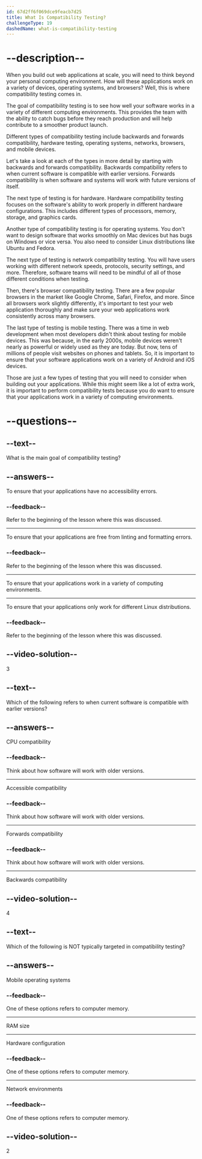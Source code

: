 ```yaml
---
id: 67d2ff6f069dce9feacb7d25
title: What Is Compatibility Testing?
challengeType: 19
dashedName: what-is-compatibility-testing
---
```


# --description--

When you build out web applications at scale, you will need to think beyond your personal computing environment. How will these applications work on a variety of devices, operating systems, and browsers? Well, this is where compatibility testing comes in.

The goal of compatibility testing is to see how well your software works in a variety of different computing environments. This provides the team with the ability to catch bugs before they reach production and will help contribute to a smoother product launch.

Different types of compatibility testing include backwards and forwards compatibility, hardware testing, operating systems, networks, browsers, and mobile devices.

Let's take a look at each of the types in more detail by starting with backwards and forwards compatibility. Backwards compatibility refers to when current software is compatible with earlier versions. Forwards compatibility is when software and systems will work with future versions of itself.

The next type of testing is for hardware. Hardware compatibility testing focuses on the software's ability to work properly in different hardware configurations. This includes different types of processors, memory, storage, and graphics cards.

Another type of compatibility testing is for operating systems. You don't want to design software that works smoothly on Mac devices but has bugs on Windows or vice versa. You also need to consider Linux distributions like Ubuntu and Fedora.

The next type of testing is network compatibility testing. You will have users working with different network speeds, protocols, security settings, and more. Therefore, software teams will need to be mindful of all of those different conditions when testing.

Then, there's browser compatibility testing. There are a few popular browsers in the market like Google Chrome, Safari, Firefox, and more. Since all browsers work slightly differently, it's important to test your web application thoroughly and make sure your web applications work consistently across many browsers.

The last type of testing is mobile testing. There was a time in web development when most developers didn't think about testing for mobile devices. This was because, in the early 2000s, mobile devices weren't nearly as powerful or widely used as they are today. But now, tens of millions of people visit websites on phones and tablets. So, it is important to ensure that your software applications work on a variety of Android and iOS devices.

Those are just a few types of testing that you will need to consider when building out your applications. While this might seem like a lot of extra work, it is important to perform compatibility tests because you do want to ensure that your applications work in a variety of computing environments.

# --questions--

## --text--

What is the main goal of compatibility testing?

## --answers--

To ensure that your applications have no accessibility errors.

### --feedback--

Refer to the beginning of the lesson where this was discussed.

---

To ensure that your applications are free from linting and formatting errors.

### --feedback--

Refer to the beginning of the lesson where this was discussed.

---

To ensure that your applications work in a variety of computing environments.

---

To ensure that your applications only work for different Linux distributions.

### --feedback--

Refer to the beginning of the lesson where this was discussed.

## --video-solution--

3

## --text--

Which of the following refers to when current software is compatible with earlier versions?

## --answers--

CPU compatibility

### --feedback--

Think about how software will work with older versions.

---

Accessible compatibility

### --feedback--

Think about how software will work with older versions.

---

Forwards compatibility

### --feedback--

Think about how software will work with older versions.

---

Backwards compatibility

## --video-solution--

4

## --text--

Which of the following is NOT typically targeted in compatibility testing?

## --answers--

Mobile operating systems

### --feedback--

One of these options refers to computer memory.

---

RAM size

---

Hardware configuration

### --feedback--

One of these options refers to computer memory.

---

Network environments

### --feedback--

One of these options refers to computer memory.

## --video-solution--

2
